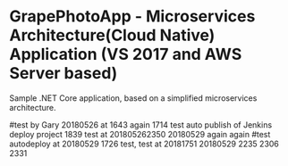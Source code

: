 
# GrapePhotoApp - Microservices Architecture(Cloud Native) Application (VS 2017 and AWS Server based)
Sample .NET Core application, based on a simplified microservices architecture. <p>
#test by Gary 20180526 at 1643 again 1714 test auto publish of Jenkins deploy project 1839 test at 201805262350 20180529 again again
#test autodeploy at 20180529 1726 test, test at 20181751 20180529 2235 2306 2331
  
 
 
 
